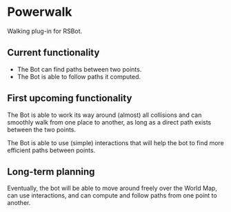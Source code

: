 Powerwalk
=========

Walking plug-in for RSBot.


Current functionality
---------------------
- The Bot can find paths between two points.
- The Bot is able to follow paths it computed.


First upcoming functionality
----------------------------
The Bot is able to work its way around (almost) all collisions and can smoothly walk 
from one place to another, as long as a direct path exists between the two points.

The Bot is able to use (simple) interactions that will help the bot to find more efficient paths between points.

Long-term planning
------------------
Eventually, the bot will be able to move around freely over the World Map, 
can use interactions, and can compute and follow paths from one point to another.
